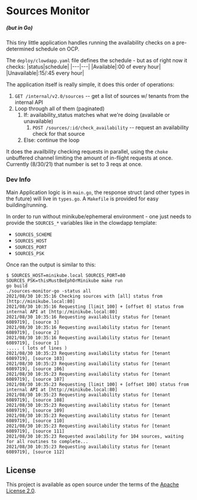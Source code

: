 # Sources Monitor
##### (but in Go)

This tiny little application handles running the availability checks on a pre-determined schedule on OCP.

The `deploy/clowdapp.yaml` file defines the schedule - but as of right now it checks:
|status|schedule|
|---|---|
|Available|:00 of every hour|
|Unavailable|:15/:45 every hour|

The application itself is really simple, it does this order of operations:
1. `GET /internal/v2.0/sources` -- get a list of sources w/ tenants from the internal API
2. Loop through all of them (paginated)
   1. If: availability_status matches what we're doing (available or unavailable)
      1. `POST /sources/:id/check_availability` -- request an availability check for that source
   2. Else: continue the loop

It does the availbility checking requests in parallel, using the `choke` unbuffered channel limiting the amount of in-flight requests at once. Currently (8/30/21) that number is set to 3 reqs at once.

### Dev Info

Main Application logic is in `main.go`, the response struct (and other types in the future) will live in `types.go`. A `Makefile` is provided for easy building/running.

In order to run without minikube/ephemeral environment - one just needs to provide the `SOURCES_*` variables like in the clowdapp template:
- `SOURCES_SCHEME`
- `SOURCES_HOST`
- `SOURCES_PORT`
- `SOURCES_PSK`

Once ran the output is similar to this:
```text
$ SOURCES_HOST=minikube.local SOURCES_PORT=80 SOURCES_PSK=thisMustBeEphOrMinikube make run
go build
./sources-monitor-go -status all
2021/08/30 10:35:16 Checking sources with [all] status from [http://minikube.local:80]
2021/08/30 10:35:16 Requesting [limit 100] + [offset 0] status from internal API at [http://minikube.local:80]
2021/08/30 10:35:16 Requesting availability status for [tenant 6089719], [source 3]
2021/08/30 10:35:16 Requesting availability status for [tenant 6089719], [source 2]
2021/08/30 10:35:16 Requesting availability status for [tenant 6089719], [source 1]
..... ( lots of lines )
2021/08/30 10:35:23 Requesting availability status for [tenant 6089719], [source 103]
2021/08/30 10:35:23 Requesting availability status for [tenant 6089719], [source 106]
2021/08/30 10:35:23 Requesting availability status for [tenant 6089719], [source 107]
2021/08/30 10:35:23 Requesting [limit 100] + [offset 100] status from internal API at [http://minikube.local:80]
2021/08/30 10:35:23 Requesting availability status for [tenant 6089719], [source 108]
2021/08/30 10:35:23 Requesting availability status for [tenant 6089719], [source 109]
2021/08/30 10:35:23 Requesting availability status for [tenant 6089719], [source 110]
2021/08/30 10:35:23 Requesting availability status for [tenant 6089719], [source 111]
2021/08/30 10:35:23 Requested availability for 104 sources, waiting for all routines to complete...
2021/08/30 10:35:23 Requesting availability status for [tenant 6089719], [source 112]
```

## License

This project is available as open source under the terms of the [Apache License 2.0](http://www.apache.org/licenses/LICENSE-2.0).
